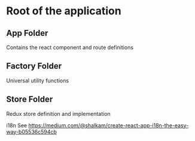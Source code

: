 # Root of the application

## App Folder

Contains the react component and route definitions

## Factory Folder

Universal utility functions

## Store Folder

Redux store definition and implementation

i18n See https://medium.com/@shalkam/create-react-app-i18n-the-easy-way-b05536c594cb
